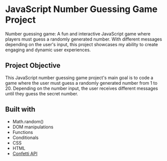 <h1>JavaScript Number Guessing Game Project</h1>
Number guessing game: A fun and interactive JavaScript game where players must guess a randomly generated number. With different messages depending on the user's input, this project showcases my ability to create engaging and dynamic user experiences.

<h2>Project Objective</h2>
This JavaScript number guessing game project's main goal is to code a game where the user must guess a randomly generated number from 1 to 20.
Depending on the number input, the user receives different messages until they guess the secret number.

## Built with

- Math.random()
- DOM manipulations
- Functions
- Conditionals
- CSS
- HTML
- <a href="https://github.com/catdad/canvas-confetti">Confetti API</a>
